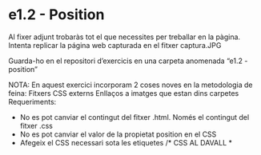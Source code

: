 # e1.2 - Position

Al fixer adjunt trobaràs tot el que necessites per treballar en la pàgina. Intenta replicar la página web capturada en el fitxer  captura.JPG

Guarda-ho en el repositori d’exercicis en una carpeta anomenada “e1.2 - position”

NOTA: En aquest exercici incorporam 2 coses noves en la metodologia de feina:
Fitxers CSS externs
Enllaços a imatges que estan dins carpetes
Requeriments:
- No es pot canviar el contingut del fitxer .html. Només el contingut del fitxer .css
- No es pot canviar el valor de la propietat  position  en el CSS
- Afegeix el CSS necessari sota les etiquetes  /* CSS AL DAVALL *